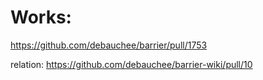 # Works:
https://github.com/debauchee/barrier/pull/1753

relation: https://github.com/debauchee/barrier-wiki/pull/10
